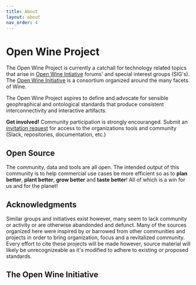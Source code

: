 ```yaml
---
title: About
layout: about
nav_order: 4
---
```


# Open Wine Project

The Open Wine Project is currently a catchall for technology related topics that arise in [Open Wine Intiative](#the-open-wine-initiative) forums' and special interest groups (SIG's). The [Open Wine Initiative](#the-open-wine-initiative) is a consortium organized around the many facets of Wine.

The Open Wine Project aspires to define and advocate for sensible geophraphical and ontological standards that produce consistent interconnectivity and interactive artifacts.

**Get involved!** Community participation is strongly encouranged. Submit an [invitation request](mailto:openwineproject@googlegroups.com) for access to the organizations tools and community (Slack, repositories, documentation, etc.) 


## Open Source
The community, data and tools are all open. The intended output of this community is to help commercial use cases be more efficient so as to **plan better**, **plant better**, **grow better** and **taste better**! All of which is a win for us and for the planet!

## Acknowledgments
Similar groups and initiatives exist however, many seem to lack community or activity or are otherwise abandonded and defunct. Many of the sources organized here were inspired by or barrowed from other communities and projects in order to bring organization, focus and a revitalized community. Every effort to cite these projects will be made however, source material will likely be unrecognizeable as it's modified to adhere to existing or proposed standards. 



<!-- This project began as an educational excercise so as to better understand global and regional vulticulture areas, optimal varietal growing climates and conditions and quickly grew to include interests in history, industry terminology and nomanclature as well as broader economical and commercial topics. -->


## The Open Wine Initiative